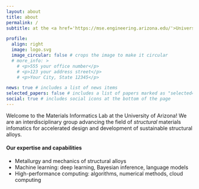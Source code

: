 ```yaml
---
layout: about
title: about
permalink: /
subtitle: at the <a href='https://mse.engineering.arizona.edu/'>University of Arizona</a> (Tucson, AZ) 

profile:
  align: right
  image: logo.svg
  image_circular: false # crops the image to make it circular
  # more_info: >
    # <p>555 your office number</p>
    # <p>123 your address street</p>
    # <p>Your City, State 12345</p>

news: true # includes a list of news items
selected_papers: false # includes a list of papers marked as "selected={true}"
social: true # includes social icons at the bottom of the page
---
```


<!-- ## Welcome to Materials Informatics Lab !  -->
Welcome to the Materials Informatics Lab at the University of Arizona! We are an interdisciplinary group advancing the field of _structural_ materials infomatics for accelerated design and development of sustainable structural alloys. 

#### Our expertise and capabilities

- Metallurgy and mechanics of structural alloys
- Machine learning: deep learning, Bayesian inference, language models
- High-performance computing: algorithms, numerical methods, cloud computing
